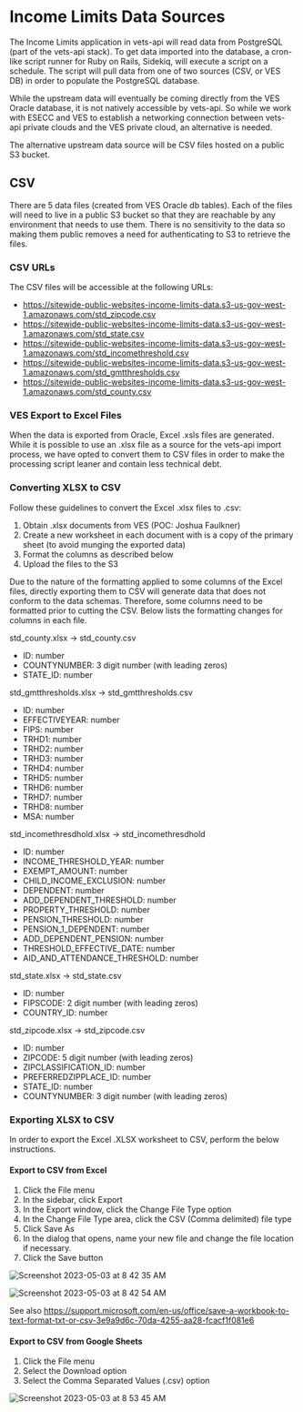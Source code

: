 # Income Limits Data Sources

The Income Limits application in vets-api will read data from PostgreSQL (part of the vets-api stack). To get data imported into the database, a cron-like script runner for Ruby on Rails, Sidekiq, will execute a script on a schedule. The script will pull data from one of two sources (CSV, or VES DB) in order to populate the PostgreSQL database.

While the upstream data will eventually be coming directly from the VES Oracle database, it is not natively accessible by vets-api. So while we work with ESECC and VES to establish a networking connection between vets-api private clouds and the VES private cloud, an alternative is needed.

The alternative upstream data source will be CSV files hosted on a public S3 bucket.

## CSV
There are 5 data files (created from VES Oracle db tables). Each of the files will need to live in a public S3 bucket so that they are reachable by any environment that needs to use them. There is no sensitivity to the data so making them public removes a need for authenticating to S3 to retrieve the files.

### CSV URLs
The CSV files will be accessible at the following URLs:
- https://sitewide-public-websites-income-limits-data.s3-us-gov-west-1.amazonaws.com/std_zipcode.csv
- https://sitewide-public-websites-income-limits-data.s3-us-gov-west-1.amazonaws.com/std_state.csv
- https://sitewide-public-websites-income-limits-data.s3-us-gov-west-1.amazonaws.com/std_incomethreshold.csv
- https://sitewide-public-websites-income-limits-data.s3-us-gov-west-1.amazonaws.com/std_gmtthresholds.csv
- https://sitewide-public-websites-income-limits-data.s3-us-gov-west-1.amazonaws.com/std_county.csv

### VES Export to Excel Files

When the data is exported from Oracle, Excel .xsls files are generated. While it is possible to use an .xlsx file as a source for the vets-api import process, we have opted to convert them to CSV files in order to make the processing script leaner and contain less technical debt.

### Converting XLSX to CSV

Follow these guidelines to convert the Excel .xlsx files to .csv:
1) Obtain .xlsx documents from VES (POC: Joshua Faulkner)
2) Create a new worksheet in each document with is a copy of the primary sheet (to avoid munging the exported data)
3) Format the columns as described below
4) Upload the files to the S3

Due to the nature of the formatting applied to some columns of the Excel files, directly exporting them to CSV will generate data that does not conform to the data schemas. Therefore, some columns need to be formatted prior to cutting the CSV. Below lists the formatting changes for columns in each file.

std_county.xlsx -> std_county.csv
- ID: number
- COUNTYNUMBER: 3 digit number (with leading zeros)
- STATE_ID: number

std_gmtthresholds.xlsx -> std_gmtthresholds.csv
- ID: number
- EFFECTIVEYEAR: number
- FIPS: number
- TRHD1: number
- TRHD2: number
- TRHD3: number
- TRHD4: number
- TRHD5: number
- TRHD6: number
- TRHD7: number
- TRHD8: number
- MSA: number

std_incomethresdhold.xlsx -> std_incomethresdhold
- ID: number
- INCOME_THRESHOLD_YEAR: number
- EXEMPT_AMOUNT: number
- CHILD_INCOME_EXCLUSION: number
- DEPENDENT: number
- ADD_DEPENDENT_THRESHOLD: number
- PROPERTY_THRESHOLD: number
- PENSION_THRESHOLD: number
- PENSION_1_DEPENDENT: number
- ADD_DEPENDENT_PENSION: number
- THRESHOLD_EFFECTIVE_DATE: number
- AID_AND_ATTENDANCE_THRESHOLD: number

std_state.xlsx -> std_state.csv
- ID: number
- FIPSCODE: 2 digit number (with leading zeros)
- COUNTRY_ID: number

std_zipcode.xlsx -> std_zipcode.csv
- ID: number
- ZIPCODE: 5 digit number (with leading zeros)
- ZIPCLASSIFICATION_ID: number
- PREFERREDZIPPLACE_ID: number
- STATE_ID: number
- COUNTYNUMBER: 3 digit number (with leading zeros)

### Exporting XLSX to CSV
In order to export the Excel .XLSX worksheet to CSV, perform the below instructions. 

#### Export to CSV from Excel
1. Click the File menu
2. In the sidebar, click Export
3. In the Export window, click the Change File Type option
4. In the Change File Type area, click the CSV (Comma delimited) file type
5. Click Save As
6. In the dialog that opens, name your new file and change the file location if necessary.
7. Click the Save button

![Screenshot 2023-05-03 at 8 42 35 AM](https://user-images.githubusercontent.com/221539/235968938-13d5dcc8-7e0e-4f12-b5de-2c343b9978a5.png)

![Screenshot 2023-05-03 at 8 42 54 AM](https://user-images.githubusercontent.com/221539/235968976-a998efea-b67c-4cf2-aa9c-6d33e7063349.png)

See also https://support.microsoft.com/en-us/office/save-a-workbook-to-text-format-txt-or-csv-3e9a9d6c-70da-4255-aa28-fcacf1f081e6

#### Export to CSV from Google Sheets
1. Click the File menu
2. Select the Download option
3. Select the Comma Separated Values (.csv) option

![Screenshot 2023-05-03 at 8 53 45 AM](https://user-images.githubusercontent.com/221539/235971084-5944a072-b327-4b31-bded-62a6ac70c876.png)